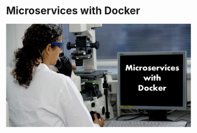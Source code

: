 # Microservices with Docker

![alt tag](https://github.com/robertBrem/microservicesAndDocker/blob/master/images/microservicesWithDocker.png)
